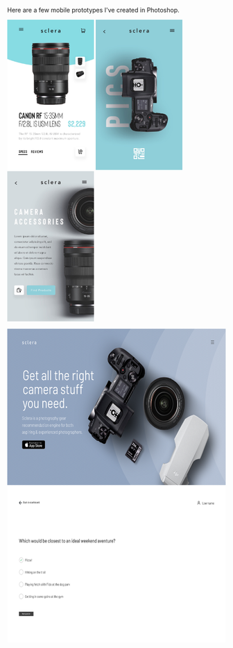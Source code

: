 Here are a few mobile prototypes I've created in Photoshop.

<img src="https://github.com/merchp/sclera/blob/eb734656a39012409a2206eb34142496a5a34d0b/rf%2015-35mm%20product%20page%20-%20mobile.jpg" width="200" height="346"/> <img src="https://github.com/merchp/sclera/blob/eb734656a39012409a2206eb34142496a5a34d0b/r%20pics%20-%20mobile.jpg" width="200" height="346"/> <img src="https://github.com/merchp/sclera/blob/eb734656a39012409a2206eb34142496a5a34d0b/r%20bop%20page%20-%20mobile.jpg" width="200" height="346"/>

<img src="https://github.com/merchp/sclera/blob/1e89804877cf7c1b19a0aaf1550cc66b9361ba3e/Hero%20Page.png" width="640" height="360"/>
<img src="https://github.com/merchp/sclera/blob/1e89804877cf7c1b19a0aaf1550cc66b9361ba3e/Survey%20-%20Question%20Page.png" width="640" height="360"/>
